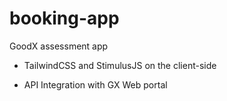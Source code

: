 # booking-app

GoodX assessment app

* TailwindCSS and StimulusJS on the client-side

* API Integration with GX Web portal

